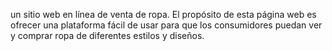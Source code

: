 un sitio web en línea de venta de ropa. El propósito de esta página web es ofrecer una plataforma fácil de usar para que los consumidores puedan ver y comprar ropa de diferentes estilos y diseños.